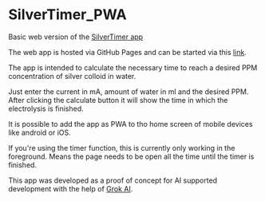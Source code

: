 # SilverTimer_PWA

Basic web version of the [SilverTimer app](https://www.holzapfel-online.de/silvertimer/)

The web app is hosted via GitHub Pages and can be started via this [link](https://ceotjoe.github.io/SilverTimer_PWA/).

The app is intended to calculate the necessary time to reach a desired PPM concentration of silver colloid in water.

Just enter the current in mA, amount of water in ml and the desired PPM. After clicking the calculate button it will show the time in which the electrolysis is finished.

It is possible to add the app as PWA to tho home screen of mobile devices like android or iOS.

If you're using the timer function, this is currently only working in the foreground. Means the page needs to be open all the time until the timer is finished.

This app was developed as a proof of concept for AI supported development with the help of [Grok AI](https://grok.com). 
